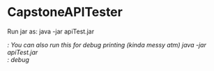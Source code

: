 # CapstoneAPITester
Run jar as:
java -jar apiTest.jar <address>:<port>
You can also run this for debug printing (kinda messy atm)
java -jar apiTest.jar <address>:<port> debug
